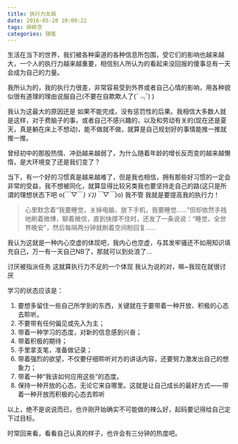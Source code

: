 ```yaml
---
title: 执行力太弱
date: 2016-05-28 10:09:22
tags: 碎碎念
categories: 随笔
---
```

生活在当下的世界，我们被各种渠道的各种信息所包围，受它们的影响也越来越大，一个人的执行力越来越重要，相信别人所认为的看起来没回报的傻事总有一天会成为自己的力量。
<!-- more -->
我所认为的，我的执行力很差，非常容易受到外界或者自己心情的影响，用各种貌似很有道理的理由说服自己(不要在自欺欺人了(ˉ﹃ˉ) )

我认为这最大的原因还是 如果不能完成，没有惩罚性的后果。我相信大多数人就是这样，对于费脑子的事，或者自己不感兴趣的，以及和劳动有关的(现在还是夏天，真是躺在床上不想动)，能不做就不做，就算是自己规划好的事情能推一推就推一推。

曾经初中的那股热情、冲劲越来越弱了，为什么随着年龄的增长反而变的越来越懒惰，是大环境变了还是我们变了？

当下，有一个好的习惯真是越来越难了，但是我也相信，拥有那些好习惯的一定会非常的受益，我不想被同化，就算显得比较另类我也要坚持走自己的路(这只是所谓的理想状态下吧 o(￣▽￣*)ゞ))￣▽￣*)o) 我不管  我就是要提高我的执行力！

> 心里默念着“我要睡觉，关掉电脑，放下手机，我要睡觉……”但却依然手贱地刷着微博，聊着微信，直到快撑不住时，还发了一条说说：“睡觉，全世界晚安”，然后每隔两分钟就刷着空间盼回复……

我认为这就是一种内心空虚的体现吧，我内心也空虚，与其发牢骚还不如用知识填充自己，万一有一天自己NB了，那就可以到处浪了...

讨厌被指派任务 这就算执行力不足的一个体现 我认为说的对，嘛~我现在就很讨厌

学习的状态应该是：
1. 要想多留住一些自己所学到的东西，关键就在于要带着一种开放、积极的心态去聆听。
2. 不要带有任何偏见或先入为主；
3. 带着一种学习的态度，对新的信息感到兴奋；
4. 带着积极的期待；
5. 手里拿支笔，准备做记录；
6. 带着强烈的欲望，不仅要仔细聆听对方的讲话内容，还要努力激发出自己的想象力；
7. 带着一种“我该如何应用这些”的态度。
8. 保持一种开放的心态，无论它来自哪里。这就是让自己成长的最好方式——带着一种开放而积极的心态去聆听

以上，绝不是说说而已，也许刚开始确实不可能做的辣么好，起码要记得给自己定下过目标。

时常回来看，看看自己认真的样子，也许会有三分钟的热度吧。
